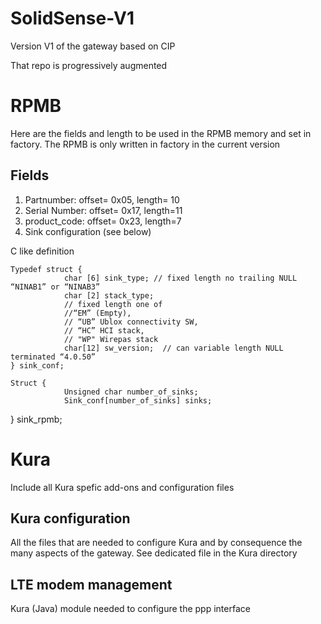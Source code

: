 # SolidSense-V1
Version V1 of the gateway based on CIP

That repo is progressively augmented

# RPMB

Here are the fields and length to be used in the RPMB memory and set in factory.
The RPMB is only written in factory in the current version

## Fields
1. Partnumber: offset= 0x05, length= 10
2. Serial Number: offset= 0x17, length=11
3. product_code: offset= 0x23, length=7
4. Sink configuration (see below)

C like definition

	Typedef struct {
                char [6] sink_type; // fixed length no trailing NULL “NINAB1” or “NINAB3”
                char [2] stack_type; 
                // fixed length one of 
                //“EM” (Empty), 
                // “UB” Ublox connectivity SW,   
                // “HC” HCI stack,
                // "WP" Wirepas stack
                char[12] sw_version;  // can variable length NULL terminated “4.0.50”
	} sink_conf;

	Struct {
                Unsigned char number_of_sinks;
                Sink_conf[number_of_sinks] sinks;
} sink_rpmb;







# Kura

Include all Kura spefic add-ons and configuration files

## Kura configuration

All the files that are needed to configure Kura and by consequence the many aspects of the gateway. See dedicated file in the Kura directory

## LTE modem management

Kura (Java) module needed to configure the ppp interface
